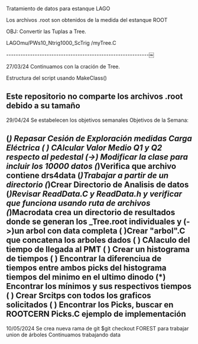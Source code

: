 Tratamiento de datos para estanque LAGO

Los archivos .root son obtenidos de la medida del estanque ROOT

OBJ: Convertir las Tuplas a Tree.

LAGOmu/PWs10_Ntrig1000_ScTrig
/myTree.C

------------------------------------------------------------￼

27/03/24 Continuamos con la cración de Tree. 

Estructura del script usando MakeClass()

Este repositorio no comparte los archivos .root debido a su tamaño
--------------------------------------------------------------

29/04/24
 Se estabelecen los objetivos semanales
Objetivos de la Semana:

(*) Repasar Cesión de Exploración medidas Carga Eléctrica
( ) CAlcular Valor Medio Q1 y Q2 respecto al pedestal
(->) Modificar la clase para incluir los 10000 datos
    (*)Verifica que archivo contiene drs4data
    (*)Trabajar a partir de un directorio
	(*)Crear Directorio de Analisis de datos
	(*)Revisar ReadData.C y ReadData.h y verificar que funciona usando ruta de archivos
        (*)Macrodata crea un directorio de resultados donde se generan los _Tree.root individuales y 
        (->)un arbol con data completa
		( )Crear "arbol".C que concatena los arboles dados 
( ) CAlaculo del tiempo de llegada al PMT
    ( ) Crear un histograma de tiempos
    ( ) Encontrar la diferenciua de tiempos entre ambos picks del histograma tiempos del minimo en el ultimo dinodo
(*) Encontrar los mínimos y sus respectivos tiempos  
( ) Crear Srcitps con todos los graficos solicitados
( ) Encontrar los Picks, buscar en ROOTCERN Picks.C ejemplo de implementación
----------------------------------------------------------
10/05/2024 
Se crea nueva rama de git $git checkout FOREST  para trabajar union de árboles 
Continuamos trabajando data
